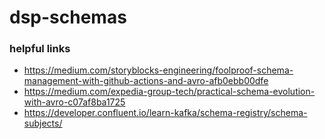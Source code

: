 # dsp-schemas

### helpful links

  - https://medium.com/storyblocks-engineering/foolproof-schema-management-with-github-actions-and-avro-afb0ebb00dfe
  - https://medium.com/expedia-group-tech/practical-schema-evolution-with-avro-c07af8ba1725
  - https://developer.confluent.io/learn-kafka/schema-registry/schema-subjects/
  